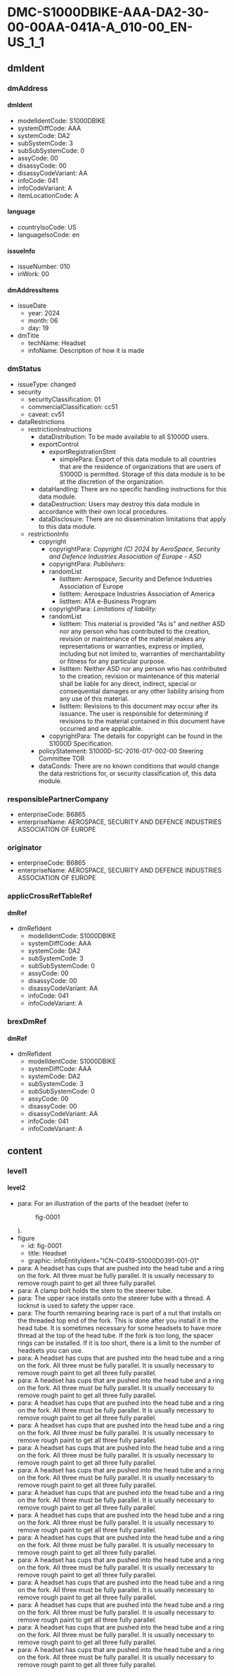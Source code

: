 # DMC-S1000DBIKE-AAA-DA2-30-00-00AA-041A-A_010-00_EN-US_1_1

## dmIdent

### dmAddress

#### dmIdent

*   modelIdentCode: S1000DBIKE
*   systemDiffCode: AAA
*   systemCode: DA2
*   subSystemCode: 3
*   subSubSystemCode: 0
*   assyCode: 00
*   disassyCode: 00
*   disassyCodeVariant: AA
*   infoCode: 041
*   infoCodeVariant: A
*   itemLocationCode: A

#### language

*   countryIsoCode: US
*   languageIsoCode: en

#### issueInfo

*   issueNumber: 010
*   inWork: 00

#### dmAddressItems

*   issueDate
    *   year: 2024
    *   month: 06
    *   day: 19
*   dmTitle
    *   techName: Headset
    *   infoName: Description of how it is made

### dmStatus

*   issueType: changed
*   security
    *   securityClassification: 01
    *   commercialClassification: cc51
    *   caveat: cv51
*   dataRestrictions
    *   restrictionInstructions
        *   dataDistribution: To be made available to all S1000D users.
        *   exportControl
            *   exportRegistrationStmt
                *   simplePara: Export of this data module to all countries that are the residence of organizations that are users of S1000D is permitted. Storage of this data module is to be at the discretion of the organization.
        *   dataHandling: There are no specific handling instructions for this data module.
        *   dataDestruction: Users may destroy this data module in accordance with their own local procedures.
        *   dataDisclosure: There are no dissemination limitations that apply to this data module.
    *   restrictionInfo
        *   copyright
            *   copyrightPara: *Copyright (C) 2024 by AeroSpace, Security and Defence Industries Association of Europe - ASD*
            *   copyrightPara: *Publishers:*
            *   randomList
                *   listItem: Aerospace, Security and Defence Industries Association of Europe
                *   listItem: Aerospace Industries Association of America
                *   listItem: ATA e-Business Program
            *   copyrightPara: *Limitations of liability:*
            *   randomList
                *   listItem: This material is provided "As is" and neither ASD nor any person who has contributed to the creation, revision or maintenance of the material makes any representations or warranties, express or implied, including but not limited to, warranties of merchantability or fitness for any particular purpose.
                *   listItem: Neither ASD nor any person who has contributed to the creation, revision or maintenance of this material shall be liable for any direct, indirect, special or consequential damages or any other liability arising from any use of this material.
                *   listItem: Revisions to this document may occur after its issuance. The user is responsible for determining if revisions to the material contained in this document have occurred and are applicable.
            *   copyrightPara: The details for copyright can be found in the S1000D Specification.
        *   policyStatement: S1000D-SC-2016-017-002-00 Steering Committee TOR
        *   dataConds: There are no known conditions that would change the data restrictions for, or security classification of, this data module.

### responsiblePartnerCompany

*   enterpriseCode: B6865
*   enterpriseName: AEROSPACE, SECURITY AND DEFENCE INDUSTRIES ASSOCIATION OF EUROPE

### originator

*   enterpriseCode: B6865
*   enterpriseName: AEROSPACE, SECURITY AND DEFENCE INDUSTRIES ASSOCIATION OF EUROPE

### applicCrossRefTableRef

#### dmRef

*   dmRefIdent
    *   modelIdentCode: S1000DBIKE
    *   systemDiffCode: AAA
    *   systemCode: DA2
    *   subSystemCode: 3
    *   subSubSystemCode: 0
    *   assyCode: 00
    *   disassyCode: 00
    *   disassyCodeVariant: AA
    *   infoCode: 041
    *   infoCodeVariant: A

### brexDmRef

#### dmRef

*   dmRefIdent
    *   modelIdentCode: S1000DBIKE
    *   systemDiffCode: AAA
    *   systemCode: DA2
    *   subSystemCode: 3
    *   subSubSystemCode: 0
    *   assyCode: 00
    *   disassyCode: 00
    *   disassyCodeVariant: AA
    *   infoCode: 041
    *   infoCodeVariant: A

## content

### level1

#### level2

*   para: For an illustration of the parts of the headset (refer to <figure id="fig-0001">fig-0001</figure>).
*   figure
    *   id: fig-0001
    *   title: Headset
    *   graphic: infoEntityIdent="ICN-C0419-S1000D0391-001-01"
*   para: A headset has cups that are pushed into the head tube and a ring on the fork. All three must be fully parallel. It is usually necessary to remove rough paint to get all three fully parallel.
*   para: A clamp bolt holds the stem to the steerer tube.
*   para: The upper race installs onto the steerer tube with a thread. A locknut is used to safety the upper race.
*   para: The fourth remaining bearing race is part of a nut that installs on the threaded top end of the fork. This is done after you install it in the head tube. It is sometimes necessary for some headsets to have more thread at the top of the head tube. If the fork is too long, the spacer rings can be installed. If it is too short, there is a limit to the number of headsets you can use.
*   para: A headset has cups that are pushed into the head tube and a ring on the fork. All three must be fully parallel. It is usually necessary to remove rough paint to get all three fully parallel.
*   para: A headset has cups that are pushed into the head tube and a ring on the fork. All three must be fully parallel. It is usually necessary to remove rough paint to get all three fully parallel.
*   para: A headset has cups that are pushed into the head tube and a ring on the fork. All three must be fully parallel. It is usually necessary to remove rough paint to get all three fully parallel.
*   para: A headset has cups that are pushed into the head tube and a ring on the fork. All three must be fully parallel. It is usually necessary to remove rough paint to get all three fully parallel.
*   para: A headset has cups that are pushed into the head tube and a ring on the fork. All three must be fully parallel. It is usually necessary to remove rough paint to get all three fully parallel.
*   para: A headset has cups that are pushed into the head tube and a ring on the fork. All three must be fully parallel. It is usually necessary to remove rough paint to get all three fully parallel.
*   para: A headset has cups that are pushed into the head tube and a ring on the fork. All three must be fully parallel. It is usually necessary to remove rough paint to get all three fully parallel.
*   para: A headset has cups that are pushed into the head tube and a ring on the fork. All three must be fully parallel. It is usually necessary to remove rough paint to get all three fully parallel.
*   para: A headset has cups that are pushed into the head tube and a ring on the fork. All three must be fully parallel. It is usually necessary to remove rough paint to get all three fully parallel.
*   para: A headset has cups that are pushed into the head tube and a ring on the fork. All three must be fully parallel. It is usually necessary to remove rough paint to get all three fully parallel.
*   para: A headset has cups that are pushed into the head tube and a ring on the fork. All three must be fully parallel. It is usually necessary to remove rough paint to get all three fully parallel.
*   para: A headset has cups that are pushed into the head tube and a ring on the fork. All three must be fully parallel. It is usually necessary to remove rough paint to get all three fully parallel.
*   para: A headset has cups that are pushed into the head tube and a ring on the fork. All three must be fully parallel. It is usually necessary to remove rough paint to get all three fully parallel.
*   para: A headset has cups that are pushed into the head tube and a ring on the fork. All three must be fully parallel. It is usually necessary to remove rough paint to get all three fully parallel.